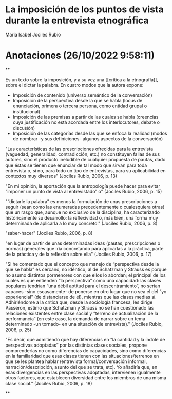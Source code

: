 # La imposición de los puntos de vista durante la entrevista etnográfica
Maria Isabel Jociles Rubio

# Anotaciones **(26/10/2022 9:58:11)**

**


Es un texto sobre la imposición, y a su vez una [[crítica a la etnografía]], sobre el dictar la palabra. En cuatro modos que la autora expone:

* Imposición de contenido (universo semántico de la conversación)
* Imposición de la perspectiva desde la que se habla (locus de enunciación, primera o tercera persona, como entidad grupal o institucional)
* Imposición de las premisas a partir de las cuales se habla (creencias cuya justificación no está acordada entre los interlocutores, debate o discusión)
* Imposición de las categorías desde las que se enfoca la realidad (modos de nombrar -y sus definiciones- algunos aspectos de la conversación)

"Las características de las prescripciones ofrecidas para la entrevista (vaguedad, generalidad, contradicción, etc.) no constituyen fallas de sus autores, sino el producto ineludible de cualquier propuesta de pautas, dado que éstas se tienen que enunciar de tal modo que sirvan para toda entrevista o, si no, para todo un tipo de entrevistas, para su aplicabilidad en contextos muy diversos" (Jociles Rubio, 2006, p. 13)

"En mi opinión, la aportación que la antropología puede hacer para evitar “imponer un punto de vista al entrevistado” o" (Jociles Rubio, 2006, p. 15)

"“dictarle la palabra” es menos la formulación de unas prescripciones a seguir (sean como las enumeradas precedentemente o cualesquiera otras) que un rasgo que, aunque no exclusivo de la disciplina, ha caracterizado históricamente su desarrollo: la reflexividad o, más bien, una forma muy determinada de aplicarla a lo muy concreto." (Jociles Rubio, 2006, p. 8)

"saber-hacer" (Jociles Rubio, 2006, p. 8)

"en lugar de partir de unas determinadas ideas (pautas, prescripciones o normas) generales que iría concretando para aplicarlas a la práctica, parte de la práctica y de la reflexión sobre ella" (Jociles Rubio, 2006, p. 17)

"Si he comentado que el concepto que manejo de “perspectiva desde la que se habla” es cercano, no idéntico, al de Schatzman y Strauss es porque no asumo distintos pormenores con que ellos lo abordan; el principal de los cuales es que entienden “la perspectiva” como una capacidad: las clases populares tendrían “una débil aptitud para el descentramiento”, no serían capaces -sino escasamente- de ponerse en otro lugar que no sea el del “yo experiencial” (de distanciarse de él), mientras que las clases medias sí. Adhiriéndome a la crítica que, desde la sociología francesa, les dirige Passeron, estimo que Schatzman y Strauss no se han cuestionado las relaciones existentes entre clase social y “terreno de actualización de la performancia” (en este caso, la demanda de narrar sobre un tema determinado -un tornado- en una situación de entrevista)." (Jociles Rubio, 2006, p. 25)

"Es decir, que admitiendo que hay diferencias en “la cantidad y la índole de perspectivas adoptadas” por las distintas clases sociales, propone comprenderlas no como diferencias de capacidades, sino como diferencias en la familiaridad que esas clases tienen con las situaciones/terrenos en que se les plantea hablar (entrevista formal/conversación informal, narración/descripción, asunto del que se trata, etc). Yo añadiría que, en esas divergencias en las perspectivas adoptadas, intervienen igualmente otros factores, que establecen diversidad entre los miembros de una misma clase social." (Jociles Rubio, 2006, p. 18)

**

